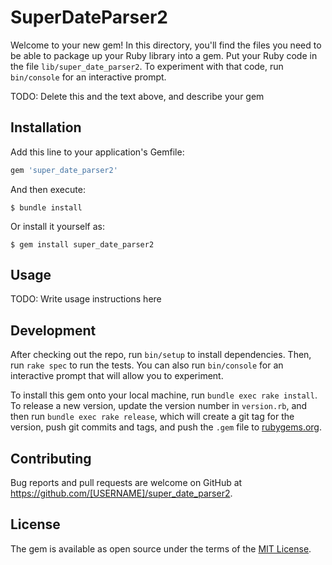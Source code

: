 # SuperDateParser2

Welcome to your new gem! In this directory, you'll find the files you need to be able to package up your Ruby library into a gem. Put your Ruby code in the file `lib/super_date_parser2`. To experiment with that code, run `bin/console` for an interactive prompt.

TODO: Delete this and the text above, and describe your gem

## Installation

Add this line to your application's Gemfile:

```ruby
gem 'super_date_parser2'
```

And then execute:

    $ bundle install

Or install it yourself as:

    $ gem install super_date_parser2

## Usage

TODO: Write usage instructions here

## Development

After checking out the repo, run `bin/setup` to install dependencies. Then, run `rake spec` to run the tests. You can also run `bin/console` for an interactive prompt that will allow you to experiment.

To install this gem onto your local machine, run `bundle exec rake install`. To release a new version, update the version number in `version.rb`, and then run `bundle exec rake release`, which will create a git tag for the version, push git commits and tags, and push the `.gem` file to [rubygems.org](https://rubygems.org).

## Contributing

Bug reports and pull requests are welcome on GitHub at https://github.com/[USERNAME]/super_date_parser2.


## License

The gem is available as open source under the terms of the [MIT License](https://opensource.org/licenses/MIT).
